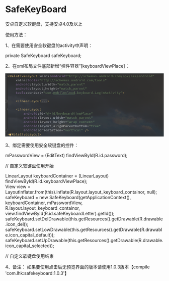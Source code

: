 # SafeKeyBoard
安卓自定义软键盘，支持安卓4.0及以上

使用方法：

1、在需要使用安全软键盘的activity中声明：

   private SafeKeyboard safeKeyboard;
   
2、在xml布局文件底部新增“控件容器”[keyboardViewPlace]：

![cmd-markdown-logo](https://github.com/luhaikong/SafeKeyBoard/blob/master/picture/xml%E6%A0%B7%E5%BC%8F.png)
        
3、绑定需要使用安全软键盘的控件：

  mPasswordView = (EditText) findViewById(R.id.password);
  
  // 自定义软键盘使用开始
  
  LinearLayout keyboardContainer = (LinearLayout) findViewById(R.id.keyboardViewPlace);  
  View view = LayoutInflater.from(this).inflate(R.layout.layout_keyboard_containor, null);  
  safeKeyboard = new SafeKeyboard(getApplicationContext(), keyboardContainer, mPasswordView,  
            R.layout.layout_keyboard_containor, view.findViewById(R.id.safeKeyboardLetter).getId());  
  safeKeyboard.setDelDrawable(this.getResources().getDrawable(R.drawable.icon_del));  
  safeKeyboard.setLowDrawable(this.getResources().getDrawable(R.drawable.icon_capital_default));  
  safeKeyboard.setUpDrawable(this.getResources().getDrawable(R.drawable.icon_capital_selected));  

  // 自定义软键盘使用结束

4、备注：
    如果要使用点击后无预览界面的版本请使用1.0.3版本【compile 'com.lhk:safekeyboard:1.0.3'】
